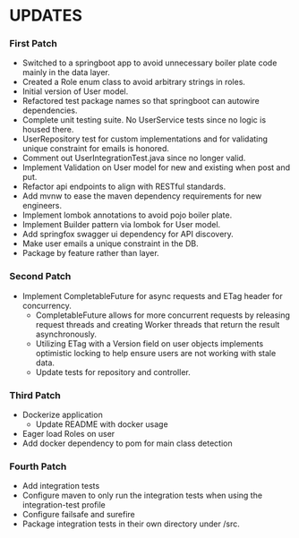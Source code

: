 # UPDATES

### First Patch
- Switched to a springboot app to avoid unnecessary boiler plate code mainly in the data layer.
- Created a Role enum class to avoid arbitrary strings in roles.
- Initial version of User model.
- Refactored test package names so that springboot can autowire dependencies.
- Complete unit testing suite. No UserService tests since no logic is housed there.
- UserRepository test for custom implementations and for validating unique constraint for emails is honored.
- Comment out UserIntegrationTest.java since no longer valid.
- Implement Validation on User model for new and existing when post and put.
- Refactor api endpoints to align with RESTful standards.
- Add mvnw to ease the maven dependency requirements for new engineers.
- Implement lombok annotations to avoid pojo boiler plate.
- Implement Builder pattern via lombok for User model.
- Add springfox swagger ui dependency for API discovery.
- Make user emails a unique constraint in the DB.
- Package by feature rather than layer.

### Second Patch
- Implement CompletableFuture for async requests and ETag header for concurrency.
  -  CompletableFuture allows for more concurrent requests by releasing request threads and creating Worker threads that return the result asynchronously.
  -  Utilizing ETag with a Version field on user objects implements optimistic locking to help ensure users are not working with stale data.
  -  Update tests for repository and controller.

### Third Patch
- Dockerize application
  - Update README with docker usage
- Eager load Roles on user
- Add docker dependency to pom for main class detection

### Fourth Patch
- Add integration tests
- Configure maven to only run the integration tests when using the integration-test profile
- Configure failsafe and surefire
- Package integration tests in their own directory under /src.